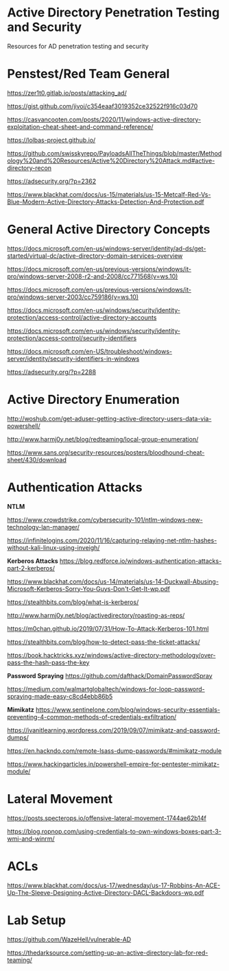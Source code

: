 # Active Directory Penetration Testing and Security
Resources for AD penetration testing and security

# Penstest/Red Team General
https://zer1t0.gitlab.io/posts/attacking_ad/

https://gist.github.com/jivoi/c354eaaf3019352ce32522f916c03d70  

https://casvancooten.com/posts/2020/11/windows-active-directory-exploitation-cheat-sheet-and-command-reference/  

https://lolbas-project.github.io/ 

https://github.com/swisskyrepo/PayloadsAllTheThings/blob/master/Methodology%20and%20Resources/Active%20Directory%20Attack.md#active-directory-recon 

https://adsecurity.org/?p=2362  

https://www.blackhat.com/docs/us-15/materials/us-15-Metcalf-Red-Vs-Blue-Modern-Active-Directory-Attacks-Detection-And-Protection.pdf


# General Active Directory Concepts 

https://docs.microsoft.com/en-us/windows-server/identity/ad-ds/get-started/virtual-dc/active-directory-domain-services-overview 

https://docs.microsoft.com/en-us/previous-versions/windows/it-pro/windows-server-2008-r2-and-2008/cc771568(v=ws.10) 

https://docs.microsoft.com/en-us/previous-versions/windows/it-pro/windows-server-2003/cc759186(v=ws.10) 

https://docs.microsoft.com/en-us/windows/security/identity-protection/access-control/active-directory-accounts 

https://docs.microsoft.com/en-us/windows/security/identity-protection/access-control/security-identifiers  

https://docs.microsoft.com/en-US/troubleshoot/windows-server/identity/security-identifiers-in-windows  

https://adsecurity.org/?p=2288  


# Active Directory Enumeration 

http://woshub.com/get-aduser-getting-active-directory-users-data-via-powershell/ 

http://www.harmj0y.net/blog/redteaming/local-group-enumeration/  

https://www.sans.org/security-resources/posters/bloodhound-cheat-sheet/430/download



# Authentication Attacks
**NTLM**

https://www.crowdstrike.com/cybersecurity-101/ntlm-windows-new-technology-lan-manager/  

https://infinitelogins.com/2020/11/16/capturing-relaying-net-ntlm-hashes-without-kali-linux-using-inveigh/


**Kerberos Attacks**
https://blog.redforce.io/windows-authentication-attacks-part-2-kerberos/  

https://www.blackhat.com/docs/us-14/materials/us-14-Duckwall-Abusing-Microsoft-Kerberos-Sorry-You-Guys-Don't-Get-It-wp.pdf  

https://stealthbits.com/blog/what-is-kerberos/

http://www.harmj0y.net/blog/activedirectory/roasting-as-reps/

https://m0chan.github.io/2019/07/31/How-To-Attack-Kerberos-101.html 

https://stealthbits.com/blog/how-to-detect-pass-the-ticket-attacks/

https://book.hacktricks.xyz/windows/active-directory-methodology/over-pass-the-hash-pass-the-key

**Password Spraying**
https://github.com/dafthack/DomainPasswordSpray 

https://medium.com/walmartglobaltech/windows-for-loop-password-spraying-made-easy-c8cd4ebb86b5 

**Mimikatz**
https://www.sentinelone.com/blog/windows-security-essentials-preventing-4-common-methods-of-credentials-exfiltration/  

https://ivanitlearning.wordpress.com/2019/09/07/mimikatz-and-password-dumps/

https://en.hackndo.com/remote-lsass-dump-passwords/#mimikatz-module

https://www.hackingarticles.in/powershell-empire-for-pentester-mimikatz-module/


# Lateral Movement 
https://posts.specterops.io/offensive-lateral-movement-1744ae62b14f  

https://blog.ropnop.com/using-credentials-to-own-windows-boxes-part-3-wmi-and-winrm/ 


# ACLs

https://www.blackhat.com/docs/us-17/wednesday/us-17-Robbins-An-ACE-Up-The-Sleeve-Designing-Active-Directory-DACL-Backdoors-wp.pdf


# Lab Setup
https://github.com/WazeHell/vulnerable-AD  

https://thedarksource.com/setting-up-an-active-directory-lab-for-red-teaming/  

